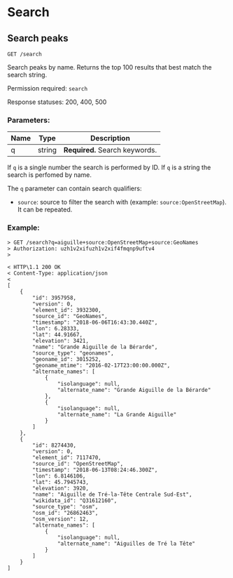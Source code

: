 # Search

## Search peaks
`GET /search`

Search peaks by name. Returns the top 100 results that best match the search string.

Permission required: `search`

Response statuses: 200, 400, 500

### Parameters:
| Name   | Type   | Description                                                 |
|--------|--------|-------------------------------------------------------------|
| q      | string | **Required.** Search keywords.                              |

If `q` is a single number the search is performed by ID. If `q` is a string the search is perfomed by name.

The `q` parameter can contain search qualifiers:
- `source`: source to filter the search with (example: `source:OpenStreetMap`). It can be repeated.

### Example:
```
> GET /search?q=aiguille+source:OpenStreetMap+source:GeoNames
> Authorization: uzh1v2xifuzh1v2xif4fmqnp9uftv4
>

< HTTP\1.1 200 OK
< Content-Type: application/json
<
[
	{
		"id": 3957958,
		"version": 0,
		"element_id": 3932300,
		"source_id": "GeoNames",
		"timestamp": "2018-06-06T16:43:30.440Z",
		"lon": 6.28333,
		"lat": 44.91667,
		"elevation": 3421,
		"name": "Grande Aiguille de la Bérarde",
		"source_type": "geonames",
		"geoname_id": 3015252,
		"geoname_mtime": "2016-02-17T23:00:00.000Z",
		"alternate_names": [
			{
				"isolanguage": null,
				"alternate_name": "Grande Aiguille de la Bérarde"
			},
			{
				"isolanguage": null,
				"alternate_name": "La Grande Aiguille"
			}
		]
	},
	{
		"id": 8274430,
		"version": 0,
		"element_id": 7117470,
		"source_id": "OpenStreetMap",
		"timestamp": "2018-06-13T08:24:46.300Z",
		"lon": 6.8146106,
		"lat": 45.7945743,
		"elevation": 3920,
		"name": "Aiguille de Tré-la-Tête Centrale Sud-Est",
		"wikidata_id": "Q31612160",
		"source_type": "osm",
		"osm_id": "26862463",
		"osm_version": 12,
		"alternate_names": [
			{
				"isolanguage": null,
				"alternate_name": "Aiguilles de Tré la Tête"
			}
		]
	}
]
```
